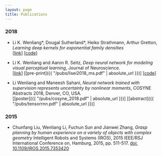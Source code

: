 ```yaml
---
layout: page
title: Publications
---
```


### 2018

* Li K. Wenliang\*, Dougal Sutherland\*, Heiko Strathmann, Arthur Gretton, *Learning deep kernels for exponential family densities*  
[[link](https://arxiv.org/abs/1811.08357)]
[[code](https://github.com/kevin-w-li/deep-kexpfam)]

* Li K. Wenliang and Aaron R. Seitz, *Deep neural network for modeling visual perceptual learning*, Journal of Neuroscience.  
[[link](http://www.jneurosci.org/content/38/27/6028)]
[[pre-print]({{ "/pubs/lisei2018_ms.pdf" | absolute_url }})]
[[code](https://github.com/kevin-w-li/DNN_for_VPL)]

* Li Wenliang and Maneesh Sahani, *Neural network trained with supervision represents uncertainty by nonlinear moments*, COSYNE Abstracts 2018, Denver, CO, USA.  
[[poster]({{ "/pubs/cosyne_2018.pdf" | absolute_url }})]
[[abstract]({{ "/pubs/tensorrnn.pdf" | absolute_url }})]


### 2015
* Chunfang Liu, Wenliang Li, Fuchun Sun and Jianwei Zhang, *Grasp planning by human experience on a variety of objects with complex geometry* Intelligent Robots and Systems (IROS), 2015 IEEE/RSJ International Conference on, Hamburg, 2015, pp. 511-517.
[doi: 10.1109/IROS.2015.7353420](http://ieeexplore.ieee.org/document/7353420/?reload=true&arnumber=7353420)

